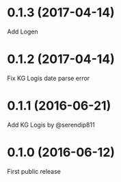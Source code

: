 # 0.1.3 (2017-04-14)

Add Logen

# 0.1.2 (2017-04-14)

Fix KG Logis date parse error

# 0.1.1 (2016-06-21)

Add KG Logis by @serendip811

# 0.1.0 (2016-06-12)

First public release
